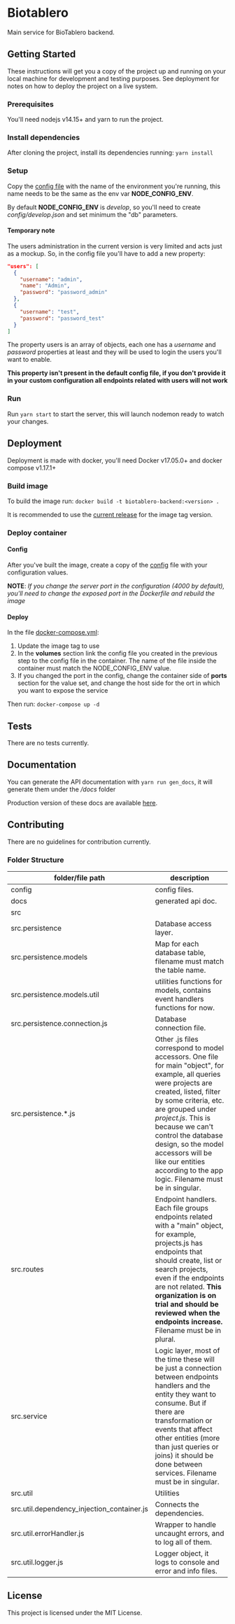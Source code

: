 # Biotablero
Main service for BioTablero backend.

## Getting Started
These instructions will get you a copy of the project up and running on your local machine for development and testing purposes. See deployment for notes on how to deploy the project on a live system.

### Prerequisites
You'll need nodejs v14.15+ and yarn to run the project.

### Install dependencies
After cloning the project, install its dependencies running: `yarn install`

### Setup
Copy the [config file](config/default.json) with the name of the environment you're running, this name needs to be the same as the env var **NODE_CONFIG_ENV**.

By default **NODE_CONFIG_ENV** is *develop*, so you'll need to create *config/develop.json* and set minimum the "db" parameters.

#### Temporary note

The users administration in the current version is very limited and acts just as a mockup. So, in the config file you'll have to add a new property:

``` json
"users": [
  {
    "username": "admin",
    "name": "Admin",
    "password": "password_admin"
  },
  {
    "username": "test",
    "password": "password_test"
  }
]
```

The property users is an array of objects, each one has a *username* and *password* properties at least and they will be used to login the users you'll want to enable.

**This property isn't present in the default config file, if you don't provide it in your custom configuration all endpoints related with users will not work**

### Run
Run `yarn start` to start the server, this will launch nodemon ready to watch your changes.

## Deployment

Deployment is made with docker, you'll need Docker v17.05.0+ and docker compose v1.17.1+

### Build image

To build the image run: `docker build -t biotablero-backend:<version> .`

It is recommended to use the [current release](https://github.com/PEM-Humboldt/biotablero-backend/releases) for the image tag version.

### Deploy container

#### Config

After you've built the image, create a copy of the [config](config/default.json) file with your configuration values.

**NOTE**: *If you change the server port in the configuration (4000 by default), you'll need to change the exposed port in the Dockerfile and rebuild the image*

#### Deploy

In the file [docker-compose.yml](docker-compose.yml):

1. Update the image tag to use
1. In the **volumes** section link the config file you created in the previous step to the config file in the container. The name of the file inside the container must match the NODE_CONFIG_ENV value.
1. If you changed the port in the config, change the container side of **ports** section for the value set, and change the host side for the ort in which you want to expose the service

Then run: `docker-compose up -d`

## Tests
There are no tests currently.

## Documentation
You can generate the API documentation with `yarn run gen_docs`, it will generate them under the */docs* folder

Production version of these docs are available [here](https://pem-humboldt.github.io/biotablero-backend/).

## Contributing

There are no guidelines for contribution currently.

### Folder Structure

| folder/file path | description |
| ---------------- | ----------- |
| config | config files. |
| docs | generated api doc. |
| src |  |
| src.persistence | Database access layer. |
| src.persistence.models | Map for each database table, filename must match the table name. |
| src.persistence.models.util | utilities functions for models, contains event handlers functions for now. |
| src.persistence.connection.js | Database connection file. |
| src.persistence.*.js | Other .js files correspond to model accessors. One file for main "object", for example, all queries were projects are created, listed, filter by some criteria, etc. are grouped under *project.js*. This is because we can't control the database design, so the model accessors will be like our entities according to the app logic. Filename must be in singular. |
| src.routes | Endpoint handlers. Each file groups endpoints related with a "main" object, for example, projects.js has endpoints that should create, list or search projects, even if the endpoints are not related. **This organization is on trial and should be reviewed when the endpoints increase.** Filename must be in plural. |
| src.service | Logic layer, most of the time these will be just a connection between endpoints handlers and the entity they want to consume. But if there are transformation or events that affect other entities (more than just queries or joins) it should be done between services. Filename must be in singular. |
| src.util | Utilities |
| src.util.dependency_injection_container.js | Connects the dependencies. |
| src.util.errorHandler.js | Wrapper to handle uncaught errors, and to log all of them. |
| src.util.logger.js | Logger object, it logs to console and error and info files. |

## License
This project is licensed under the MIT License.
